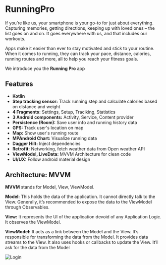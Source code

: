 # RunningPro

If you’re like us, your smartphone is your go-to for just about everything. Capturing memories, getting directions, keeping up with loved ones – the list goes on and on. It goes everywhere with us, and that includes our workouts.

Apps make it easier than ever to stay motivated and stick to your routine. When it comes to running, they can track your pace, distance, calories, running routes and more, all to help you reach your fitness goals.

We introduce you the **Running Pro** app

## Features
- **Kotlin**
- **Step tracking sensor:** Track running step and calculate calories based on distance and weight
- **4 Fragments:** Settings, Setup, Traciking, Statistics
- **3 Android components:** Activity, Service, Content provider
- **Persistence (Room):** Save user info and running history data
- **GPS:** Track user's location on map
- **Map:** Show user's running route
- **MPAndroid Chart:** Visualize running data
- **Dagger Hilt:** Inject dependencies
- **Retrofit:** Networking, fetch weather data from Open weather API
- **ViewModel, LiveData:** MVVM Architecture for clean code
- **UI/UX:** Follow android material design

## Architecture: MVVM

**MVVM** stands for Model, View, ViewModel.

**Model:** This holds the data of the application. It cannot directly talk to the View. Generally, it’s recommended to expose the data to the ViewModel through Observables.

**View:** It represents the UI of the application devoid of any Application Logic. It observes the ViewModel.

**ViewModel:** It acts as a link between the Model and the View. It’s responsible for transforming the data from the Model. It provides data streams to the View. It also uses hooks or callbacks to update the View. It’ll ask for the data from the Model

![Login](https://miro.medium.com/max/638/1*sdOtTrxrOVQzYRygaB1qqw.jpeg)
